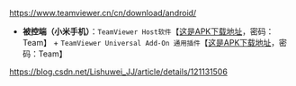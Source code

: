 https://www.teamviewer.cn/cn/download/android/

- **被控端（小米手机）**：`TeamViewer Host软件`【[这是APK下载地址](https://jjlishuwei.lanzoui.com/ie54Vw497li)，密码：Team】 + `TeamViewer Universal Add-On 通用插件`【[这是APK下载地址](https://jjlishuwei.lanzoui.com/i5uQNw497ob)，密码：Team】



https://blog.csdn.net/Lishuwei_JJ/article/details/121131506
